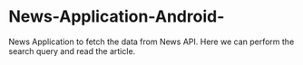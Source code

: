 # News-Application-Android-
News Application to fetch the data from News API. Here we can perform the search query and read the article.

